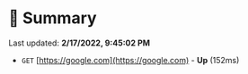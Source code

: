 # 📖 Summary
Last updated: **2/17/2022, 9:45:02 PM**

- `GET` [https://google.com](https://google.com) - **Up** (152ms)
